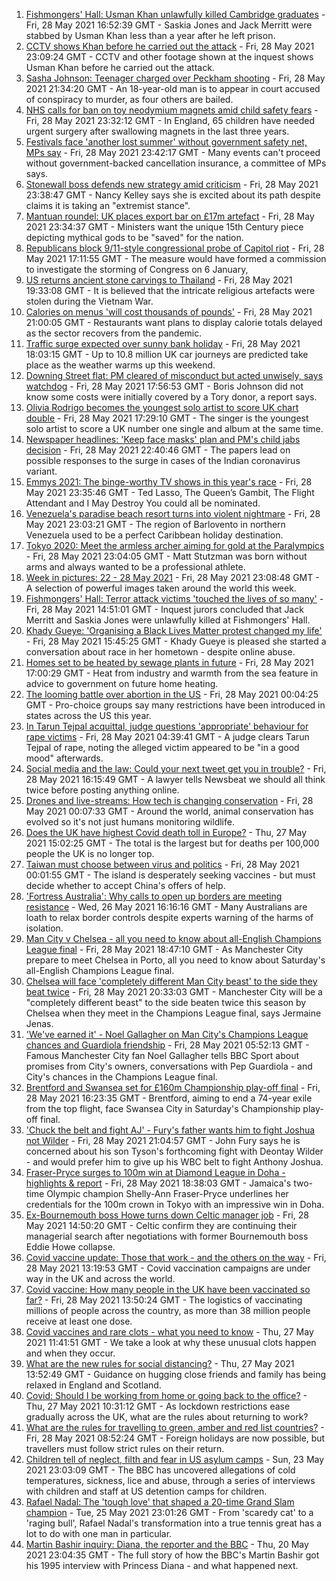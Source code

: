 1. [Fishmongers' Hall: Usman Khan unlawfully killed Cambridge graduates](https://www.bbc.co.uk/news/uk-england-london-57260509) - Fri, 28 May 2021 16:52:39 GMT - Saskia Jones and Jack Merritt were stabbed by Usman Khan less than a year after he left prison.
2. [CCTV shows Khan before he carried out the attack](https://www.bbc.co.uk/news/uk-57283303) - Fri, 28 May 2021 23:09:24 GMT - CCTV and other footage shown at the inquest shows Usman Khan before he carried out the attack.
3. [Sasha Johnson: Teenager charged over Peckham shooting](https://www.bbc.co.uk/news/uk-england-london-57290536) - Fri, 28 May 2021 21:34:20 GMT - An 18-year-old man is to appear in court accused of conspiracy to murder, as four others are bailed.
4. [NHS calls for ban on toy neodymium magnets amid child safety fears](https://www.bbc.co.uk/news/uk-57290239) - Fri, 28 May 2021 23:32:12 GMT - In England, 65 children have needed urgent surgery after swallowing magnets in the last three years.
5. [Festivals face 'another lost summer' without government safety net, MPs say](https://www.bbc.co.uk/news/entertainment-arts-57279196) - Fri, 28 May 2021 23:42:17 GMT - Many events can't proceed without government-backed cancellation insurance, a committee of MPs says.
6. [Stonewall boss defends new strategy amid criticism](https://www.bbc.co.uk/news/uk-57281448) - Fri, 28 May 2021 23:38:47 GMT - Nancy Kelley says she is excited about its path despite claims it is taking an "extremist stance".
7. [Mantuan roundel: UK places export bar on £17m artefact](https://www.bbc.co.uk/news/uk-57287130) - Fri, 28 May 2021 23:34:37 GMT - Ministers want the unique 15th Century piece depicting mythical gods to be "saved" for the nation.
8. [Republicans block 9/11-style congressional probe of Capitol riot](https://www.bbc.co.uk/news/world-us-canada-57272756) - Fri, 28 May 2021 17:11:55 GMT - The measure would have formed a commission to investigate the storming of Congress on 6 January,
9. [US returns ancient stone carvings to Thailand](https://www.bbc.co.uk/news/world-us-canada-57286063) - Fri, 28 May 2021 19:33:08 GMT - It is believed that the intricate religious artefacts were stolen during the Vietnam War.
10. [Calories on menus 'will cost thousands of pounds'](https://www.bbc.co.uk/news/business-57282218) - Fri, 28 May 2021 21:00:05 GMT - Restaurants want plans to display calorie totals delayed as the sector recovers from the pandemic.
11. [Traffic surge expected over sunny bank holiday](https://www.bbc.co.uk/news/uk-57287123) - Fri, 28 May 2021 18:03:15 GMT - Up to 10.8 million UK car journeys are predicted take place as the weather warms up this weekend.
12. [Downing Street flat: PM cleared of misconduct but acted unwisely, says watchdog](https://www.bbc.co.uk/news/uk-politics-57280418) - Fri, 28 May 2021 17:56:53 GMT - Boris Johnson did not know some costs were initially covered by a Tory donor, a report says.
13. [Olivia Rodrigo becomes the youngest solo artist to score UK chart double](https://www.bbc.co.uk/news/entertainment-arts-57288736) - Fri, 28 May 2021 17:29:10 GMT - The singer is the youngest solo artist to score a UK number one single and album at the same time.
14. [Newspaper headlines: 'Keep face masks' plan and PM's child jabs decision](https://www.bbc.co.uk/news/blogs-the-papers-57290569) - Fri, 28 May 2021 22:40:46 GMT - The papers lead on possible responses to the surge in cases of the Indian coronavirus variant.
15. [Emmys 2021: The binge-worthy TV shows in this year's race](https://www.bbc.co.uk/news/entertainment-arts-57061121) - Fri, 28 May 2021 23:35:46 GMT - Ted Lasso, The Queen’s Gambit, The Flight Attendant and I May Destroy You could all be nominated.
16. [Venezuela's paradise beach resort turns into violent nightmare](https://www.bbc.co.uk/news/world-latin-america-57027348) - Fri, 28 May 2021 23:03:21 GMT - The region of Barlovento in northern Venezuela used to be a perfect Caribbean holiday destination.
17. [Tokyo 2020: Meet the armless archer aiming for gold at the Paralympics](https://www.bbc.co.uk/news/world-us-canada-57261990) - Fri, 28 May 2021 23:04:05 GMT - Matt Stutzman was born without arms and always wanted to be a professional athlete.
18. [Week in pictures: 22 - 28 May 2021](https://www.bbc.co.uk/news/in-pictures-57280537) - Fri, 28 May 2021 23:08:48 GMT - A selection of powerful images taken around the world this week.
19. [Fishmongers' Hall: Terror attack victims 'touched the lives of so many'](https://www.bbc.co.uk/news/uk-england-london-57283625) - Fri, 28 May 2021 14:51:01 GMT - Inquest jurors concluded that Jack Merritt and Saskia Jones were unlawfully killed at Fishmongers' Hall.
20. [Khady Gueye: 'Organising a Black Lives Matter protest changed my life'](https://www.bbc.co.uk/news/newsbeat-57170386) - Fri, 28 May 2021 15:45:25 GMT - Khady Gueye is pleased she started a conversation about race in her hometown - despite online abuse.
21. [Homes set to be heated by sewage plants in future](https://www.bbc.co.uk/news/business-57261151) - Fri, 28 May 2021 17:00:29 GMT - Heat from industry and warmth from the sea feature in advice to government on future home heating.
22. [The looming battle over abortion in the US](https://www.bbc.co.uk/news/world-us-canada-57208053) - Fri, 28 May 2021 00:04:25 GMT - Pro-choice groups say many restrictions have been introduced in states across the US this year.
23. [In Tarun Tejpal acquittal, judge questions 'appropriate' behaviour for rape victims](https://www.bbc.co.uk/news/world-asia-india-57266447) - Fri, 28 May 2021 04:39:41 GMT - A judge clears Tarun Tejpal of rape, noting the alleged victim appeared to be "in a good mood" afterwards.
24. [Social media and the law: Could your next tweet get you in trouble?](https://www.bbc.co.uk/news/newsbeat-57280095) - Fri, 28 May 2021 16:15:49 GMT - A lawyer tells Newsbeat we should all think twice before posting anything online.
25. [Drones and live-streams: How tech is changing conservation](https://www.bbc.co.uk/news/newsbeat-57234398) - Fri, 28 May 2021 00:07:33 GMT - Around the world, animal conservation has evolved so it's not just humans monitoring wildlife.
26. [Does the UK have highest Covid death toll in Europe?](https://www.bbc.co.uk/news/57268471) - Thu, 27 May 2021 15:02:25 GMT - The total is the largest but for deaths per 100,000 people the UK is no longer top.
27. [Taiwan must choose between virus and politics](https://www.bbc.co.uk/news/world-asia-57246914) - Fri, 28 May 2021 00:01:55 GMT - The island is desperately seeking vaccines - but must decide whether to accept China's offers of help.
28. ['Fortress Australia': Why calls to open up borders are meeting resistance](https://www.bbc.co.uk/news/world-australia-57224635) - Wed, 26 May 2021 16:16:16 GMT - Many Australians are loath to relax border controls despite experts warning of the harms of isolation.
29. [Man City v Chelsea - all you need to know about all-English Champions League final](https://www.bbc.co.uk/sport/football/57268064) - Fri, 28 May 2021 18:47:10 GMT - As Manchester City prepare to meet Chelsea in Porto, all you need to know about Saturday's all-English Champions League final.
30. [Chelsea will face 'completely different Man City beast' to the side they beat twice](https://www.bbc.co.uk/sport/football/57289428) - Fri, 28 May 2021 20:33:03 GMT - Manchester City will be a "completely different beast" to the side beaten twice this season by Chelsea when they meet in the Champions League final, says Jermaine Jenas.
31. ['We've earned it' - Noel Gallagher on Man City's Champions League chances and Guardiola friendship](https://www.bbc.co.uk/sport/football/57275565) - Fri, 28 May 2021 05:52:13 GMT - Famous Manchester City fan Noel Gallagher tells BBC Sport about promises from City's owners, conversations with Pep Guardiola - and City's chances in the Champions League final.
32. [Brentford and Swansea set for £160m Championship play-off final](https://www.bbc.co.uk/sport/football/57215919) - Fri, 28 May 2021 16:23:35 GMT - Brentford, aiming to end a 74-year exile from the top flight, face Swansea City in Saturday's Championship play-off final.
33. ['Chuck the belt and fight AJ' - Fury's father wants him to fight Joshua not Wilder](https://www.bbc.co.uk/sport/boxing/57289495) - Fri, 28 May 2021 21:04:57 GMT - John Fury says he is concerned about his son Tyson's forthcoming fight with Deontay Wilder - and would prefer him to give up his WBC belt to fight Anthony Joshua.
34. [Fraser-Pryce surges to 100m win at Diamond League in Doha - highlights & report](https://www.bbc.co.uk/sport/athletics/57284488) - Fri, 28 May 2021 18:38:03 GMT - Jamaica's two-time Olympic champion Shelly-Ann Fraser-Pryce underlines her credentials for the 100m crown in Tokyo with an impressive win in Doha.
35. [Ex-Bournemouth boss Howe turns down Celtic manager job](https://www.bbc.co.uk/sport/football/57286385) - Fri, 28 May 2021 14:50:20 GMT - Celtic confirm they are continuing their managerial search after negotiations with former Bournemouth boss Eddie Howe collapse.
36. [Covid vaccine update: Those that work - and the others on the way](https://www.bbc.co.uk/news/health-51665497) - Fri, 28 May 2021 13:19:53 GMT - Covid vaccination campaigns are under way in the UK and across the world.
37. [Covid vaccine: How many people in the UK have been vaccinated so far?](https://www.bbc.co.uk/news/health-55274833) - Fri, 28 May 2021 13:50:24 GMT - The logistics of vaccinating millions of people across the country, as more than 38 million people receive at least one dose.
38. [Covid vaccines and rare clots - what you need to know](https://www.bbc.co.uk/news/health-56674796) - Thu, 27 May 2021 11:41:51 GMT - We take a look at why these unusual clots happen and when they occur.
39. [What are the new rules for social distancing?](https://www.bbc.co.uk/news/uk-51506729) - Thu, 27 May 2021 13:52:49 GMT - Guidance on hugging close friends and family has being relaxed in England and Scotland.
40. [Covid: Should I be working from home or going back to the office?](https://www.bbc.co.uk/news/business-52567567) - Thu, 27 May 2021 10:31:12 GMT - As lockdown restrictions ease gradually across the UK, what are the rules about returning to work?
41. [What are the rules for travelling to green, amber and red list countries?](https://www.bbc.co.uk/news/explainers-52544307) - Fri, 28 May 2021 08:52:24 GMT - Foreign holidays are now possible, but travellers must follow strict rules on their return.
42. [Children tell of neglect, filth and fear in US asylum camps](https://www.bbc.co.uk/news/world-us-canada-57149721) - Sun, 23 May 2021 23:03:09 GMT - The BBC has uncovered allegations of cold temperatures, sickness, lice and abuse, through a series of interviews with children and staff at US detention camps for children.
43. [Rafael Nadal: The 'tough love' that shaped a 20-time Grand Slam champion](https://www.bbc.co.uk/sport/tennis/56090941) - Tue, 25 May 2021 23:01:26 GMT - From 'scaredy cat' to a 'raging bull', Rafael Nadal's transformation into a true tennis great has a lot to do with one man in particular.
44. [Martin Bashir inquiry: Diana, the reporter and the BBC](https://www.bbc.co.uk/news/uk-56680229) - Thu, 20 May 2021 23:04:35 GMT - The full story of how the BBC's Martin Bashir got his 1995 interview with Princess Diana - and what happened next.

